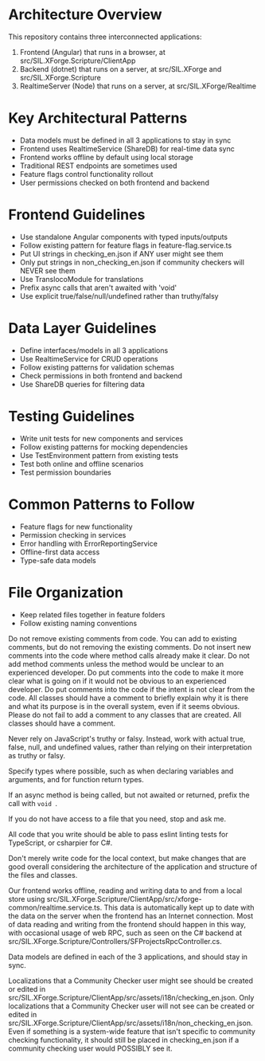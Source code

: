 # Architecture Overview

This repository contains three interconnected applications:

1. Frontend (Angular) that runs in a browser, at src/SIL.XForge.Scripture/ClientApp
2. Backend (dotnet) that runs on a server, at src/SIL.XForge and src/SIL.XForge.Scripture
3. RealtimeServer (Node) that runs on a server, at src/SIL.XForge/Realtime

# Key Architectural Patterns

- Data models must be defined in all 3 applications to stay in sync
- Frontend uses RealtimeService (ShareDB) for real-time data sync
- Frontend works offline by default using local storage
- Traditional REST endpoints are sometimes used
- Feature flags control functionality rollout
- User permissions checked on both frontend and backend

# Frontend Guidelines

- Use standalone Angular components with typed inputs/outputs
- Follow existing pattern for feature flags in feature-flag.service.ts
- Put UI strings in checking_en.json if ANY user might see them
- Only put strings in non_checking_en.json if community checkers will NEVER see them
- Use TranslocoModule for translations
- Prefix async calls that aren't awaited with 'void'
- Use explicit true/false/null/undefined rather than truthy/falsy

# Data Layer Guidelines

- Define interfaces/models in all 3 applications
- Use RealtimeService for CRUD operations
- Follow existing patterns for validation schemas
- Check permissions in both frontend and backend
- Use ShareDB queries for filtering data

# Testing Guidelines

- Write unit tests for new components and services
- Follow existing patterns for mocking dependencies
- Use TestEnvironment pattern from existing tests
- Test both online and offline scenarios
- Test permission boundaries

# Common Patterns to Follow

- Feature flags for new functionality
- Permission checking in services
- Error handling with ErrorReportingService
- Offline-first data access
- Type-safe data models

# File Organization

- Keep related files together in feature folders
- Follow existing naming conventions

Do not remove existing comments from code. You can add to existing comments, but do not removing the existing comments.
Do not insert new comments into the code where method calls already make it clear.
Do not add method comments unless the method would be unclear to an experienced developer.
Do put comments into the code to make it more clear what is going on if it would not be obvious to an experienced developer.
Do put comments into the code if the intent is not clear from the code.
All classes should have a comment to briefly explain why it is there and what its purpose is in the overall system, even if it seems obvious.
Please do not fail to add a comment to any classes that are created. All classes should have a comment.

Never rely on JavaScript's truthy or falsy. Instead, work with actual true, false, null, and undefined values, rather than relying on their interpretation as truthy or falsy.

Specify types where possible, such as when declaring variables and arguments, and for function return types.

If an async method is being called, but not awaited or returned, prefix the call with `void `.

If you do not have access to a file that you need, stop and ask me.

All code that you write should be able to pass eslint linting tests for TypeScript, or csharpier for C#.

Don't merely write code for the local context, but make changes that are good overall considering the architecture of the application and structure of the files and classes.

Our frontend works offline, reading and writing data to and from a local store using src/SIL.XForge.Scripture/ClientApp/src/xforge-common/realtime.service.ts. This data is automatically kept up to date with the data on the server when the frontend has an Internet connection. Most of data reading and writing from the frontend should happen in this way, with occasional usage of web RPC, such as seen on the C# backend at src/SIL.XForge.Scripture/Controllers/SFProjectsRpcController.cs.

Data models are defined in each of the 3 applications, and should stay in sync.

Localizations that a Community Checker user might see should be created or edited in src/SIL.XForge.Scripture/ClientApp/src/assets/i18n/checking_en.json. Only localizations that a Community Checker user will not see can be created or edited in src/SIL.XForge.Scripture/ClientApp/src/assets/i18n/non_checking_en.json.
Even if something is a system-wide feature that isn't specific to community checking functionality, it should still be placed in checking_en.json if a community checking user would POSSIBLY see it.
